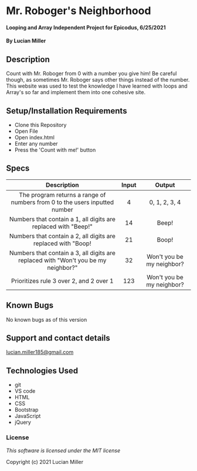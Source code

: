 # Mr. Roboger's Neighborhood

#### Looping and Array Independent Project for Epicodus, 6/25/2021

#### By Lucian Miller

## Description

Count with Mr. Roboger from 0 with a number you give him! Be careful though, as sometimes Mr. Roboger says other things instead of the number. This website was used to test the knowledge I have learned with loops and Array's so far and implement them into one cohesive site.

## Setup/Installation Requirements

* Clone this Repository
* Open File
* Open index.html
* Enter any number
* Press the 'Count with me!' button

## Specs

|Description|Input|Output|
|:--:|:--:|:--:|
|The program returns a range of numbers from 0 to the users inputted number|4|0, 1, 2, 3, 4|
|Numbers that contain a 1, all digits are replaced with "Beep!"|14|Beep!|
|Numbers that contain a 2, all digits are replaced with "Boop!|21|Boop!|
|Numbers that contain a 3, all digits are replaced with "Won't you be my neighbor?"|32|Won't you be my neighbor?|
|Prioritizes rule 3 over 2, and 2 over 1|123|Won't you be my neighbor?|

## Known Bugs

No known bugs as of this version

## Support and contact details

lucian.miller185@gmail.com

## Technologies Used

* git
* VS code
* HTML
* CSS
* Bootstrap
* JavaScript
* jQuery

### License

*This software is licensed under the MIT license*

Copyright (c) 2021 Lucian Miller

